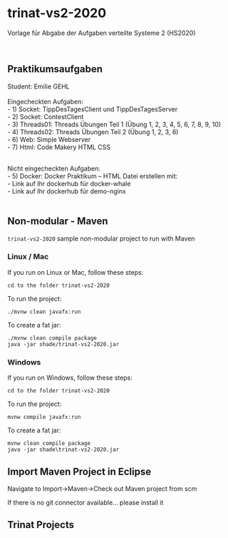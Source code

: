 # trinat-vs2-2020

Vorlage für Abgabe der Aufgaben verteilte Systeme 2 (HS2020)

<br>

## Praktikumsaufgaben

Student: Emilie GEHL  <br><br>
Eingecheckten Aufgaben: <br> - 1) Socket: TippDesTagesClient und TippDesTagesServer\
                        - 2) Socket: ContestClient\
                        - 3) Threads01: Threads Übungen Teil 1 (Übung 1, 2, 3, 4, 5, 6, 7, 8, 9, 10)\
                        - 4) Threads02: Threads Übungen Teil 2 (Übung 1, 2, 3, 6)\
                        - 6) Web: Simple Webserver\
                        - 7) Html: Code Makery HTML CSS \
                        <br>
                        
Nicht eingecheckten Aufgaben: <br> - 5) Docker: Docker Praktikum – HTML Datei erstellen mit:\
                                    - Link auf Ihr dockerhub für docker-whale\
                                    - Link auf Ihr dockerhub für demo-nginx\
                                    <br>


## Non-modular - Maven

`trinat-vs2-2020` sample non-modular project to run with Maven

### Linux / Mac

If you run on Linux or Mac, follow these steps:

    cd to the folder trinat-vs2-2020

To run the project:

    ./mvnw clean javafx:run

To create a fat jar:

    ./mvnw clean compile package
    java -jar shade/trinat-vs2-2020.jar


### Windows

If you run on Windows, follow these steps:

    cd to the folder trinat-vs2-2020

To run the project:

    mvnw compile javafx:run

To create a fat jar:

    mvnw clean compile package
    java -jar shade\trinat-vs2-2020.jar


## Import Maven Project in Eclipse

Navigate to Import->Maven->Check out Maven project from scm

If there is no git connector available... please install it


## Trinat Projects
